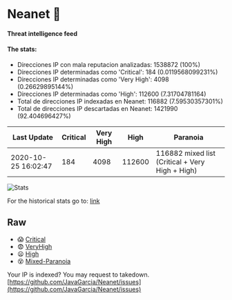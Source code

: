 # Neanet :hocho:
#### Threat intelligence feed
#### The stats:

- Direcciones IP con mala reputacion analizadas: 1538872 (100%)
- Direcciones IP determinadas como 'Critical':  184 (0.0119568099231%)
- Direcciones IP determinadas como 'Very High':  4098 (0.26629895144%)
- Direcciones IP determinadas como 'High':  112600 (7.31704781164)
- Total de direcciones IP indexadas en Neanet:  116882 (7.59530357301%)
- Total de direcciones IP descartadas en Neanet:  1421990 (92.404696427%)

| Last Update | Critical | Very High | High | Paranoia |
| --- | --- | --- | --- | --- |
| 2020-10-25 16:02:47 | 184 | 4098 | 112600 | 116882 mixed list (Critical + Very High + High)|

![Stats](https://docs.google.com/spreadsheets/d/e/2PACX-1vSnaNMIXVabIpDJjufMlzH7poXnshF3mgd8Is1g9ytUEzVsP5my4Trn8f-xkoLLQ38xpL3HtmUexLo6/pubchart?oid=501124687&format=image)

For the historical stats go to: [link](/stats.csv)
## Raw
- :scream: [Critical](https://raw.githubusercontent.com/JavaGarcia/Neanet/master/blacklists/neanet_critical.txt)
- :fearful: [VeryHigh](https://raw.githubusercontent.com/JavaGarcia/Neanet/master/blacklists/neanet_veryHigh.txtt)
- :frowning: [High](https://raw.githubusercontent.com/JavaGarcia/Neanet/master/blacklists/neanet_high.txt)
- :dizzy_face: [Mixed-Paranoia](https://raw.githubusercontent.com/JavaGarcia/Neanet/master/blacklists/neanet_all.txt)


Your IP is indexed? You may request to takedown. [https://github.com/JavaGarcia/Neanet/issues](https://github.com/JavaGarcia/Neanet/issues)































































































































































































































































































































































































































































































































































































































































































































































































































































































































































































































































































































































































































































































































































































































































































































































































































































































































